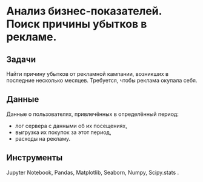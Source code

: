 # Анализ бизнес-показателей. Поиск причины убытков в рекламе.


## Задачи

Найти причину убытков от рекламной кампании, возникших в последние несколько месяцев. Требуется, чтобы реклама окупала себя.


## Данные

Данные о пользователях, привлечённых в определённый период:

- лог сервера с данными об их посещениях,
- выгрузка их покупок за этот период,
- расходы на рекламу.


## Инструменты

Jupyter Notebook, Pandas, Matplotlib, Seaborn, Numpy, Scipy.stats .
